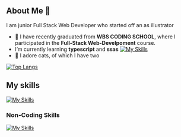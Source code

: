 ## About Me 👋
I am junior Full Stack Web Developer who started off an as illustrator

- 🔭 I have recently graduated from **WBS CODING SCHOOL**, where I participated in the **Full-Stack Web-Develpoment** course.
- I’m currently learning **typescript** and **ssas**
[![My Skills](https://skillicons.dev/icons?i=typescript,sass)](https://skillicons.dev)
- 🌱 I adore cats, of which I have two

[![Top Langs](https://github-readme-stats.vercel.app/api/top-langs/?username=natakamm&layout=donut&theme=jolly)](https://github.com/anuraghazra/github-readme-stats)
  
## My skills

[![My Skills](https://skillicons.dev/icons?i=css,react,vue,figma,github,html,javascript,nodejs,mongodb,netlify,npm,postman,tailwind,vite,vscode)](https://skillicons.dev)


### Non-Coding Skills
[![My Skills](https://skillicons.dev/icons?i=ps,ai)](https://skillicons.dev)



